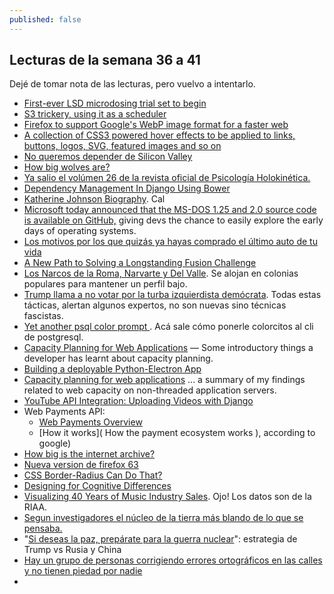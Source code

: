 ```yaml
---
published: false
---
```

## Lecturas de la semana 36 a 41

Dejé de tomar nota de las lecturas, pero vuelvo a intentarlo.


- [First-ever LSD microdosing trial set to begin](https://www.zmescience.com/science/news-science/lsd-microdosing-study-03092018/)
- [S3 trickery, using it as a scheduler](https://hackernoon.com/s3-trickery-using-it-as-a-scheduler-c618103b1cf2)
- [Firefox to support Google's WebP image format for a faster web](https://www.cnet.com/news/firefox-to-support-googles-webp-image-format-for-a-faster-web/)
- [A collection of CSS3 powered hover effects to be applied to links, buttons, logos, SVG, featured images and so on](http://ianlunn.github.io/Hover/)
- [No queremos depender de Silicon Valley](https://elpais.com/tecnologia/2018/10/08/actualidad/1539017186_874388.html?id_externo_rsoc=FB_MX_CM)
- [How big wolves are?](http://www.lazerhorse.org/2013/09/05/big-wolf/#)
- [Ya salio el volúmen 26 de la revista oficial de Psicología Holokinética.](https://revista.psicologiaholokinetica.org/)
- [ Dependency Management In Django Using Bower](https://axiacore.com/blog/effective-dependency-management-django-using-bower/)
- [Katherine Johnson Biography](https://www.nasa.gov/content/katherine-johnson-biography). Cal
- [Microsoft today announced that the MS-DOS 1.25 and 2.0 source code is available on GitHub,](https://news.softpedia.com/news/microsoft-releases-ms-dos-source-code-on-github-522998.shtml) giving devs the chance to easily explore the early days of operating systems.
- [Los motivos por los que quizás ya hayas comprado el último auto de tu vida](https://www.bbc.com/mundo/noticias-45818931?ocid=wsmundo.chat-apps.in-app-msg.whatsapp.trial.link1_.auin)
- [ A New Path to Solving a Longstanding Fusion Challenge](https://www.ecnmag.com/news/2018/10/new-path-solving-longstanding-fusion-challenge)
- [Los Narcos de la Roma, Narvarte y Del Valle](https://www.eluniversal.com.mx/columna/hector-de-mauleon/nacion/los-narcos-en-la-roma-del-valle-y-narvarte). Se alojan en colonias populares para mantener un perfil bajo.
- [Trump llama a no votar por la turba izquierdista demócrata](https://www.jornada.com.mx/2018/10/17/mundo/028n1mun). Todas estas tácticas, alertan algunos expertos, no son nuevas sino técnicas fascistas.
- [Yet another psql color prompt ](https://simply.name/yet-another-psql-color-prompt.html). Acá sale cómo ponerle colorcitos al cli de postgresql.
- [Capacity Planning for Web Applications](https://webopsweekly.com/link/54634/ed7094d83e) — Some introductory things a developer has learnt about capacity planning.
- [Building a deployable Python-Electron App](https://medium.com/@abulka/electron-python-4e8c807bfa5e)
- [Capacity planning for web applications](https://kirshatrov.com/2018/10/21/capacity-planning-for-web-apps/) ... a summary of my findings related to web capacity on non-threaded application servers.
- [YouTube API Integration: Uploading Videos with Django](https://www.toptal.com/django/youtube-api-integration-uploading-videos)
- Web Payments API:
  - [ Web Payments Overview ](https://developers.google.com/web/fundamentals/payments/)
  - [How it works]( How the payment ecosystem works ), according to google)
- [How big is the internet archive?](https://arstechnica.com/gaming/2018/10/the-internets-keepers-some-call-us-hoarders-i-like-to-say-were-archivists/)
- [Nueva version de firefox 63](https://www.mozilla.org/en-US/firefox/63.0/releasenotes/)
- [CSS Border-Radius Can Do That?](https://9elements.com/io/css-border-radius/)
- [Designing for Cognitive Differences](https://alistapart.com/article/designing-for-cognitive-differences)
- [Visualizing 40 Years of Music Industry Sales](http://www.visualcapitalist.com/music-industry-sales/). Ojo! Los datos son de la RIAA.
- [Segun investigadores el núcleo de la tierra más blando de lo que se pensaba. ](https://www.bbc.com/mundo/noticias-45947204)
- "[Si deseas la paz, prepárate para la guerra nuclear](https://www.jornada.com.mx/2018/10/28/opinion/016o1pol)": estrategia de Trump vs Rusia y China
- [Hay un grupo de personas corrigiendo errores ortográficos en las calles y no tienen piedad por nadie](http://www.upsocl.com/inspiracion/hay-un-grupo-de-personas-corrigiendo-errores-ortograficos-en-las-calles-y-no-tienen-piedad-por-nadie/)
- 